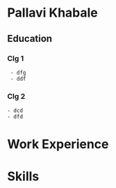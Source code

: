 # Pallavi Khabale

## Education
  ### Clg 1
     - dfg
     - ddf
  ### Clg 2
    - dcd
    - dfd
    
# Work Experience

# Skills
